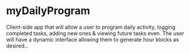 # myDailyProgram

Client-side app that will allow a user to program daily activity, logging completed tasks, adding new ones &amp; viewing future tasks even. The user will have a dynamic interface allowing them to generate hour blocks as desired...
